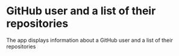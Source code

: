 # GitHub user and a list of their repositories

The app displays information about a GitHub user and a list of their repositories
